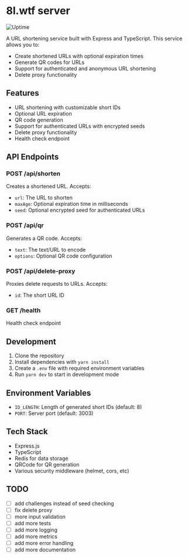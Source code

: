 # 8l.wtf server

![Uptime](https://status.mgerullis.com/api/badge/1/uptime?style=flat-square)

A URL shortening service built with Express and TypeScript. This service allows you to:

- Create shortened URLs with optional expiration times
- Generate QR codes for URLs
- Support for authenticated and anonymous URL shortening
- Delete proxy functionality

## Features

- URL shortening with customizable short IDs
- Optional URL expiration
- QR code generation
- Support for authenticated URLs with encrypted seeds
- Delete proxy functionality
- Health check endpoint

## API Endpoints

### POST /api/shorten
Creates a shortened URL. Accepts:
- `url`: The URL to shorten
- `maxAge`: Optional expiration time in milliseconds
- `seed`: Optional encrypted seed for authenticated URLs

### POST /api/qr
Generates a QR code. Accepts:
- `text`: The text/URL to encode
- `options`: Optional QR code configuration

### POST /api/delete-proxy
Proxies delete requests to URLs. Accepts:
- `id`: The short URL ID

### GET /health
Health check endpoint

## Development

1. Clone the repository
2. Install dependencies with `yarn install`
3. Create a `.env` file with required environment variables
4. Run `yarn dev` to start in development mode

## Environment Variables

- `ID_LENGTH`: Length of generated short IDs (default: 8)
- `PORT`: Server port (default: 3003)

## Tech Stack

- Express.js
- TypeScript
- Redis for data storage
- QRCode for QR generation
- Various security middleware (helmet, cors, etc)

## TODO

- [ ] add challenges instead of seed checking
- [ ] fix delete proxy
- [ ] more input validation
- [ ] add more tests
- [ ] add more logging
- [ ] add more metrics
- [ ] add more error handling
- [ ] add more documentation